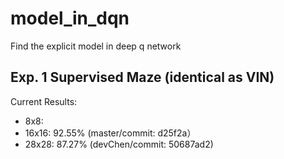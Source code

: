 # model_in_dqn
Find the explicit model in deep q network

## Exp. 1 Supervised Maze (identical as VIN)

Current Results:
* 8x8:
* 16x16: 92.55% (master/commit: d25f2a）
* 28x28: 87.27% (devChen/commit: 50687ad2)
